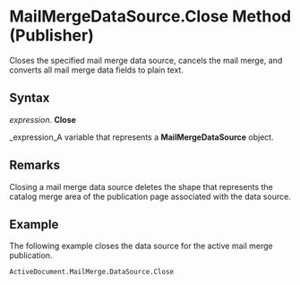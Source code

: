 
# MailMergeDataSource.Close Method (Publisher)

Closes the specified mail merge data source, cancels the mail merge, and converts all mail merge data fields to plain text.


## Syntax

 _expression_. **Close**

 _expression_A variable that represents a  **MailMergeDataSource** object.


## Remarks

Closing a mail merge data source deletes the shape that represents the catalog merge area of the publication page associated with the data source.


## Example

The following example closes the data source for the active mail merge publication.


```vb
ActiveDocument.MailMerge.DataSource.Close
```

